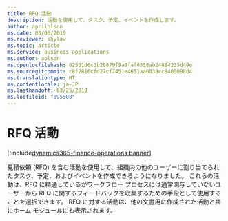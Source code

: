 ```yaml
---
title: RFQ 活動
description: 活動を使用して、タスク、予定、イベントを作成します。
author: aprilolson
ms.date: 03/06/2019
ms.reviewer: shylaw
ms.topic: article
ms.service: business-applications
ms.author: aolson
ms.openlocfilehash: 82501d6c3b26879f9a9faf0558ab24884235d49e
ms.sourcegitcommit: c8f2816cfd27cf7451e4651aa0038cc8400098d4
ms.translationtype: HT
ms.contentlocale: ja-JP
ms.lasthandoff: 03/25/2019
ms.locfileid: "895508"
---
```

# <a name="rfq-activity"></a>RFQ 活動 
[!include[dynamics365-finance-operations banner](../includes/dynamics365-finance-operations.md)]


見積依頼 (RFQ) を含む活動を使用して、組織内の他のユーザーに割り当てられたタスク、予定、およびイベントを作成できるようになりました。 これらの活動は、RFQ に精通しているがワークフロー プロセスには通常関与していないユーザーから RFQ に関するフィードバックを収集するための手段として使用することを選択できます。 RFQ に対する活動は、他の文書用に作成された活動と共にホーム モジュールにも表示されます。
